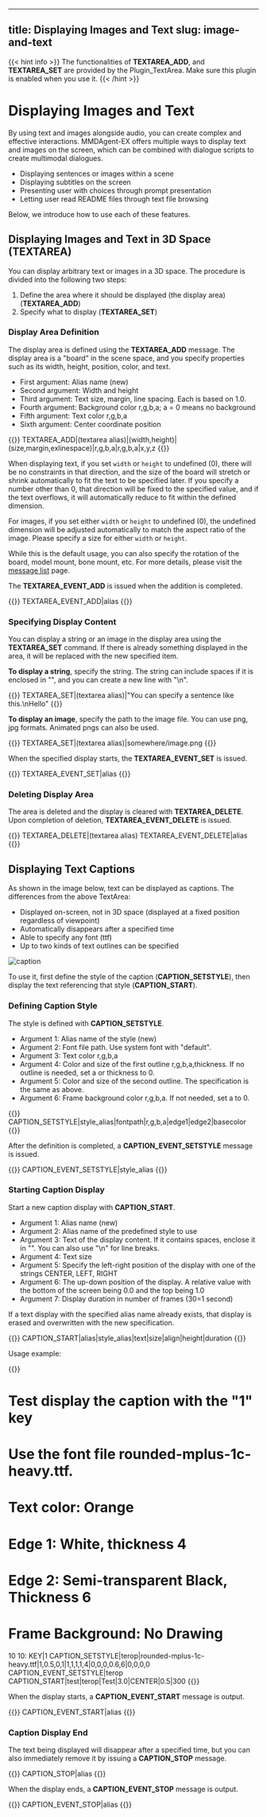 

---
title: Displaying Images and Text
slug: image-and-text
---
{{< hint info >}}
The functionalities of **TEXTAREA_ADD**, and **TEXTAREA_SET** are provided by the Plugin_TextArea. Make sure this plugin is enabled when you use it.
{{< /hint >}}

# Displaying Images and Text

By using text and images alongside audio, you can create complex and effective interactions. MMDAgent-EX offers multiple ways to display text and images on the screen, which can be combined with dialogue scripts to create multimodal dialogues.

- Displaying sentences or images within a scene
- Displaying subtitles on the screen
- Presenting user with choices through prompt presentation
- Letting user read README files through text file browsing

Below, we introduce how to use each of these features.

## Displaying Images and Text in 3D Space (TEXTAREA)

You can display arbitrary text or images in a 3D space. The procedure is divided into the following two steps:

1. Define the area where it should be displayed (the display area) (**TEXTAREA_ADD**)
2. Specify what to display (**TEXTAREA_SET**)

### Display Area Definition

The display area is defined using the **TEXTAREA_ADD** message. The display area is a "board" in the scene space, and you specify properties such as its width, height, position, color, and text.

- First argument: Alias name (new)
- Second argument: Width and height
- Third argument: Text size, margin, line spacing. Each is based on 1.0.
- Fourth argument: Background color r,g,b,a; a = 0 means no background
- Fifth argument: Text color r,g,b,a
- Sixth argument: Center coordinate position

{{<message>}}
TEXTAREA_ADD|(textarea alias)|(width,height)|(size,margin,exlinespace)|r,g,b,a|r,g,b,a|x,y,z
{{</message>}}

When displaying text, if you set `width` or `height` to undefined (0), there will be no constraints in that direction, and the size of the board will stretch or shrink automatically to fit the text to be specified later. If you specify a number other than 0, that direction will be fixed to the specified value, and if the text overflows, it will automatically reduce to fit within the defined dimension.

For images, if you set either `width` or `height` to undefined (0), the undefined dimension will be adjusted automatically to match the aspect ratio of the image. Please specify a size for either `width` or `height`.

While this is the default usage, you can also specify the rotation of the board, model mount, bone mount, etc. For more details, please visit the [message list](http://localhost:1313/ja/docs/messages/#%e3%83%86%e3%82%ad%e3%82%b9%e3%83%88%e7%94%bb%e5%83%8f%e3%82%ab%e3%83%a1%e3%83%a9%e6%98%a0%e5%83%8f%e3%82%92%e8%a1%a8%e7%a4%ba) page.

The **TEXTAREA_EVENT_ADD** is issued when the addition is completed.

{{<message>}}
TEXTAREA_EVENT_ADD|alias
{{</message>}}

### Specifying Display Content

You can display a string or an image in the display area using the **TEXTAREA_SET** command. If there is already something displayed in the area, it will be replaced with the new specified item.

**To display a string**, specify the string. The string can include spaces if it is enclosed in "", and you can create a new line with "\n".

{{<message>}}
TEXTAREA_SET|(textarea alias)|"You can specify a sentence like this.\nHello"
{{</message>}}

**To display an image**, specify the path to the image file. You can use png, jpg formats. Animated pngs can also be used.

{{<message>}}
TEXTAREA_SET|(textarea alias)|somewhere/image.png
{{</message>}}

When the specified display starts, the **TEXTAREA_EVENT_SET** is issued.

{{<message>}}
TEXTAREA_EVENT_SET|alias
{{</message>}}

### Deleting Display Area

The area is deleted and the display is cleared with **TEXTAREA_DELETE**. Upon completion of deletion, **TEXTAREA_EVENT_DELETE** is issued.

{{<message>}}
TEXTAREA_DELETE|(textarea alias)
TEXTAREA_EVENT_DELETE|alias
{{</message>}}

## Displaying Text Captions

As shown in the image below, text can be displayed as captions. The differences from the above TextArea:

- Displayed on-screen, not in 3D space (displayed at a fixed position regardless of viewpoint)
- Automatically disappears after a specified time
- Able to specify any font (ttf)
- Up to two kinds of text outlines can be specified

![caption](/images/caption.png)

To use it, first define the style of the caption (**CAPTION_SETSTYLE**), then display the text referencing that style (**CAPTION_START**).

### Defining Caption Style

The style is defined with **CAPTION_SETSTYLE**.

- Argument 1: Alias name of the style (new)
- Argument 2: Font file path. Use system font with "default".
- Argument 3: Text color r,g,b,a
- Argument 4: Color and size of the first outline r,g,b,a,thickness. If no outline is needed, set a or thickness to 0.
- Argument 5: Color and size of the second outline. The specification is the same as above.
- Argument 6: Frame background color r,g,b,a. If not needed, set a to 0.

{{<message>}}
CAPTION_SETSTYLE|style_alias|fontpath|r,g,b,a|edge1|edge2|basecolor
{{</message>}}

After the definition is completed, a **CAPTION_EVENT_SETSTYLE** message is issued.

{{<message>}}
CAPTION_EVENT_SETSTYLE|style_alias
{{</message>}}

### Starting Caption Display

Start a new caption display with **CAPTION_START**.

- Argument 1: Alias name (new)
- Argument 2: Alias name of the predefined style to use
- Argument 3: Text of the display content. If it contains spaces, enclose it in "". You can also use "\n" for line breaks.
- Argument 4: Text size
- Argument 5: Specify the left-right position of the display with one of the strings CENTER, LEFT, RIGHT
- Argument 6: The up-down position of the display. A relative value with the bottom of the screen being 0.0 and the top being 1.0
- Argument 7: Display duration in number of frames (30=1 second)

If a text display with the specified alias name already exists, that display is erased and overwritten with the new specification.

{{<message>}}
CAPTION_START|alias|style_alias|text|size|align|height|duration
{{</message>}}

Usage example:

{{<fst>}}

# Test display the caption with the "1" key

# Use the font file rounded-mplus-1c-heavy.ttf.

# Text color: Orange

# Edge 1: White, thickness 4

# Edge 2: Semi-transparent Black, Thickness 6

# Frame Background: No Drawing
10 10:
    KEY|1 CAPTION_SETSTYLE|terop|rounded-mplus-1c-heavy.ttf|1,0.5,0,1|1,1,1,1,4|0,0,0,0.6,6|0,0,0,0
    CAPTION_EVENT_SETSTYLE|terop CAPTION_START|test|terop|Test|3.0|CENTER|0.5|300
{{</fst>}}

When the display starts, a **CAPTION_EVENT_START** message is output.

{{<message>}}
CAPTION_EVENT_START|alias
{{</message>}}

### Caption Display End

The text being displayed will disappear after a specified time, but you can also immediately remove it by issuing a **CAPTION_STOP** message.

{{<message>}}
CAPTION_STOP|alias
{{</message>}}

When the display ends, a **CAPTION_EVENT_STOP** message is output.

{{<message>}}
CAPTION_EVENT_STOP|alias
{{</message>}}